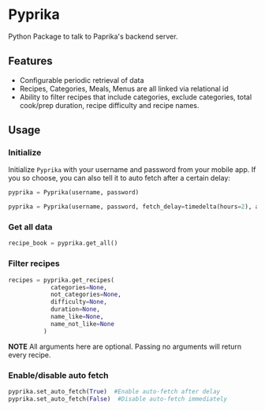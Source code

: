 # Pyprika
Python Package to talk to Paprika's backend server.

## Features
* Configurable periodic retrieval of data
* Recipes, Categories, Meals, Menus are all linked via relational id
* Ability to filter recipes that include categories, exclude categories, total cook/prep duration, recipe difficulty and recipe names.

## Usage
### Initialize
Initialize `Pyprika` with your username and password from your mobile app. If you so choose, you can also tell it to auto fetch after a certain delay:

```python
pyprika = Pyprika(username, password)
```

```python
pyprika = Pyprika(username, password, fetch_delay=timedelta(hours=2), auto_fetch=True)
```

### Get all data

```python
recipe_book = pyprika.get_all()
```

### Filter recipes

```python
recipes = pyprika.get_recipes(
            categories=None,
            not_categories=None,
            difficulty=None,
            duration=None,
            name_like=None,
            name_not_like=None
          )
```
**NOTE** All arguments here are optional. Passing no arguments will return every recipe.

### Enable/disable auto fetch

```python
pyprika.set_auto_fetch(True)  #Enable auto-fetch after delay
pyprika.set_auto_fetch(False)  #Disable auto-fetch immediately
```